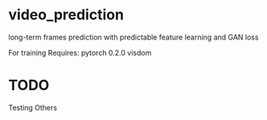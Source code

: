 # video_prediction
long-term frames prediction with predictable feature learning and GAN loss 

For training
Requires:
pytorch 0.2.0
visdom

# TODO
Testing
Others
